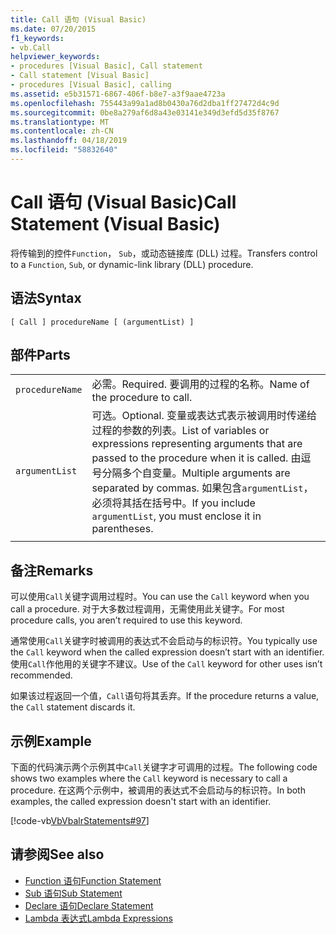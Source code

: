 ```yaml
---
title: Call 语句 (Visual Basic)
ms.date: 07/20/2015
f1_keywords:
- vb.Call
helpviewer_keywords:
- procedures [Visual Basic], Call statement
- Call statement [Visual Basic]
- procedures [Visual Basic], calling
ms.assetid: e5b31571-6867-406f-b8e7-a3f9aae4723a
ms.openlocfilehash: 755443a99a1ad8b0430a76d2dba1ff27472d4c9d
ms.sourcegitcommit: 0be8a279af6d8a43e03141e349d3efd5d35f8767
ms.translationtype: MT
ms.contentlocale: zh-CN
ms.lasthandoff: 04/18/2019
ms.locfileid: "58832640"
---
```

# <a name="call-statement-visual-basic"></a><span data-ttu-id="df17c-102">Call 语句 (Visual Basic)</span><span class="sxs-lookup"><span data-stu-id="df17c-102">Call Statement (Visual Basic)</span></span>
<span data-ttu-id="df17c-103">将传输到的控件`Function`， `Sub`，或动态链接库 (DLL) 过程。</span><span class="sxs-lookup"><span data-stu-id="df17c-103">Transfers control to a `Function`, `Sub`, or dynamic-link library (DLL) procedure.</span></span>  
  
## <a name="syntax"></a><span data-ttu-id="df17c-104">语法</span><span class="sxs-lookup"><span data-stu-id="df17c-104">Syntax</span></span>  
  
```  
[ Call ] procedureName [ (argumentList) ]  
```  
  
## <a name="parts"></a><span data-ttu-id="df17c-105">部件</span><span class="sxs-lookup"><span data-stu-id="df17c-105">Parts</span></span>  
|||
|---|---|
|`procedureName`|<span data-ttu-id="df17c-106">必需。</span><span class="sxs-lookup"><span data-stu-id="df17c-106">Required.</span></span> <span data-ttu-id="df17c-107">要调用的过程的名称。</span><span class="sxs-lookup"><span data-stu-id="df17c-107">Name of the procedure to call.</span></span>|
|`argumentList`|<span data-ttu-id="df17c-108">可选。</span><span class="sxs-lookup"><span data-stu-id="df17c-108">Optional.</span></span> <span data-ttu-id="df17c-109">变量或表达式表示被调用时传递给过程的参数的列表。</span><span class="sxs-lookup"><span data-stu-id="df17c-109">List of variables or expressions representing arguments that are passed to the procedure when it is called.</span></span> <span data-ttu-id="df17c-110">由逗号分隔多个自变量。</span><span class="sxs-lookup"><span data-stu-id="df17c-110">Multiple arguments are separated by commas.</span></span> <span data-ttu-id="df17c-111">如果包含`argumentList`，必须将其括在括号中。</span><span class="sxs-lookup"><span data-stu-id="df17c-111">If you include `argumentList`, you must enclose it in parentheses.</span></span>|
|||
  
## <a name="remarks"></a><span data-ttu-id="df17c-112">备注</span><span class="sxs-lookup"><span data-stu-id="df17c-112">Remarks</span></span>  
 <span data-ttu-id="df17c-113">可以使用`Call`关键字调用过程时。</span><span class="sxs-lookup"><span data-stu-id="df17c-113">You can use the `Call` keyword when you call a procedure.</span></span> <span data-ttu-id="df17c-114">对于大多数过程调用，无需使用此关键字。</span><span class="sxs-lookup"><span data-stu-id="df17c-114">For most procedure calls, you aren’t required to use this  keyword.</span></span>  
  
 <span data-ttu-id="df17c-115">通常使用`Call`关键字时被调用的表达式不会启动与的标识符。</span><span class="sxs-lookup"><span data-stu-id="df17c-115">You typically use the `Call` keyword when the called expression doesn’t start with an identifier.</span></span> <span data-ttu-id="df17c-116">使用`Call`作他用的关键字不建议。</span><span class="sxs-lookup"><span data-stu-id="df17c-116">Use of the `Call` keyword for other uses isn’t recommended.</span></span>  
  
 <span data-ttu-id="df17c-117">如果该过程返回一个值，`Call`语句将其丢弃。</span><span class="sxs-lookup"><span data-stu-id="df17c-117">If the procedure returns a value, the `Call` statement discards it.</span></span>  
  
## <a name="example"></a><span data-ttu-id="df17c-118">示例</span><span class="sxs-lookup"><span data-stu-id="df17c-118">Example</span></span>  
 <span data-ttu-id="df17c-119">下面的代码演示两个示例其中`Call`关键字才可调用的过程。</span><span class="sxs-lookup"><span data-stu-id="df17c-119">The following code shows two examples where the `Call` keyword is necessary to call a procedure.</span></span> <span data-ttu-id="df17c-120">在这两个示例中，被调用的表达式不会启动与的标识符。</span><span class="sxs-lookup"><span data-stu-id="df17c-120">In both examples, the called expression doesn't start with an identifier.</span></span>  
  
 [!code-vb[VbVbalrStatements#97](~/samples/snippets/visualbasic/VS_Snippets_VBCSharp/VbVbalrStatements/VB/Class1.vb#97)]  
  
## <a name="see-also"></a><span data-ttu-id="df17c-121">请参阅</span><span class="sxs-lookup"><span data-stu-id="df17c-121">See also</span></span>

- [<span data-ttu-id="df17c-122">Function 语句</span><span class="sxs-lookup"><span data-stu-id="df17c-122">Function Statement</span></span>](../../../visual-basic/language-reference/statements/function-statement.md)
- [<span data-ttu-id="df17c-123">Sub 语句</span><span class="sxs-lookup"><span data-stu-id="df17c-123">Sub Statement</span></span>](../../../visual-basic/language-reference/statements/sub-statement.md)
- [<span data-ttu-id="df17c-124">Declare 语句</span><span class="sxs-lookup"><span data-stu-id="df17c-124">Declare Statement</span></span>](../../../visual-basic/language-reference/statements/declare-statement.md)
- [<span data-ttu-id="df17c-125">Lambda 表达式</span><span class="sxs-lookup"><span data-stu-id="df17c-125">Lambda Expressions</span></span>](../../../visual-basic/programming-guide/language-features/procedures/lambda-expressions.md)
